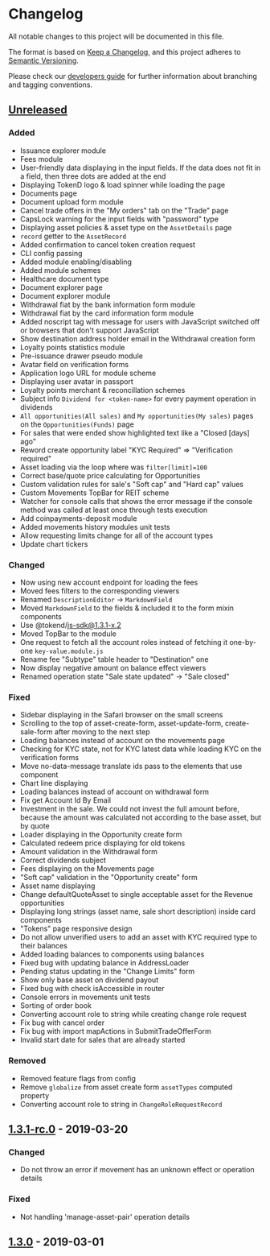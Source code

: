 # Changelog
All notable changes to this project will be documented in this file.

The format is based on [Keep a Changelog](https://keepachangelog.com/en/1.0.0/),
and this project adheres to [Semantic Versioning](https://semver.org/spec/v2.0.0.html).

Please check our [developers guide](https://gitlab.com/tokend/developers-guide)
for further information about branching and tagging conventions.

## [Unreleased]
### Added
- Issuance explorer module
- Fees module
- User-friendly data displaying in the input fields. If the data does not fit in a field, then three dots are added at the end
- Displaying TokenD logo & load spinner while loading the page
- Documents page
- Document upload form module
- Cancel trade offers in the "My orders" tab on the "Trade" page
- CapsLock warning for the input fields with "password" type
- Displaying asset policies & asset type on the `AssetDetails` page
- `record` getter to the `AssetRecord`
- Added confirmation to cancel token creation request
- CLI config passing
- Added module enabling/disabling
- Added module schemes
- Healthcare document type
- Document explorer page
- Document explorer module
- Withdrawal fiat by the bank information form module
- Withdrawal fiat by the card information form module
- Added noscript tag with message for users with JavaScript switched off or browsers that don't support JavaScript
- Show destination address holder email in the Withdrawal creation form
- Loyalty points statistics module
- Pre-issuance drawer pseudo module
- Avatar field on verification forms
- Application logo URL for module scheme
- Displaying user avatar in passport
- Loyalty points merchant & reconcillation schemes
- Subject info `Dividend for <token-name>` for every payment operation in dividends
- `All opportunities(All sales)` and `My opportunities(My sales)` pages on the `Opportunities(Funds)` page
- For sales that were ended show highlighted text like a "Closed [days] ago"
- Reword create opportunity label "KYC Required" => "Verification required"
- Asset loading via the loop where was `filter[limit]=100`
- Correct base/quote price calculating for Opportunities
- Custom validation rules for sale's "Soft cap" and "Hard cap" values
- Custom Movements TopBar for REIT scheme
- Watcher for console calls that shows the error message if the console
method was called at least once through tests execution
- Add coinpayments-deposit module
- Added movements history modules unit tests
- Allow requesting limits change for all of the account types
- Update chart tickers

### Changed
- Now using new account endpoint for loading the fees
- Moved fees filters to the corresponding viewers
- Renamed `DescriptionEditor` -> `MarkdownField`
- Moved `MarkdownField` to the fields & included it to the form mixin components
- Use @tokend/js-sdk@1.3.1-x.2
- Moved TopBar to the module
- One request to fetch all the account roles instead of fetching it one-by-one `key-value.module.js`
- Rename fee "Subtype" table header to "Destination" one
- Now display negative amount on balance effect viewers
- Renamed operation state "Sale state updated" -> "Sale closed"

### Fixed
- Sidebar displaying in the Safari browser on the small screens
- Scrolling to the top of asset-create-form, asset-update-form, create-sale-form after moving to the next step
- Loading balances instead of account on the movements page
- Checking for KYC state, not for KYC latest data while loading KYC on the verification forms
- Move no-data-message translate ids pass to the elements that use component
- Chart line displaying
- Loading balances instead of account on withdrawal form
- Fix get Account Id By Email
- Investment in the sale. We could not invest the full amount before, because the amount was calculated not according to the base asset, but by quote
- Loader displaying in the Opportunity create form
- Calculated redeem price displaying for old tokens
- Amount validation in the Withdrawal form
- Correct dividends subject
- Fees displaying on the Movements page
- "Soft cap" validation in the "Opportunity create" form
- Asset name displaying
- Change defaultQuoteAsset to single acceptable asset for the Revenue opportunities
- Displaying long strings (asset name, sale short description) inside card components
- "Tokens" page responsive design
- Do not allow unverified users to add an asset with KYC required type to their balances
- Added loading balances to components using balances
- Fixed bug with updating balance in AddressLoader
- Pending status updating in the "Change Limits" form
- Show only base asset on dividend payout
- Fixed bug with check isAccessible in router
- Console errors in movements unit tests
- Sorting of order book
- Converting account role to string while creating change role request
- Fix bug with cancel order
- Fix bug with import mapActions in SubmitTradeOfferForm
- Invalid start date for sales that are already started

### Removed
- Removed feature flags from config
- Remove `globalize` from asset create form `assetTypes` computed property
- Converting account role to string in `ChangeRoleRequestRecord`

## [1.3.1-rc.0] - 2019-03-20
### Changed
- Do not throw an error if movement has an unknown effect or operation details

### Fixed
- Not handling 'manage-asset-pair' operation details

## [1.3.0] - 2019-03-01

[Unreleased]: https://github.com/tokend/web-client/compare/1.3.1-rc.0...HEAD
[1.3.1-rc.0]: https://github.com/tokend/web-client/compare/1.3.0...1.3.1-rc.0
[1.3.0]: https://github.com/tokend/web-client/releases/tag/1.3.0
